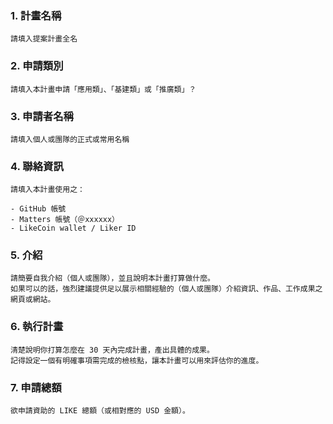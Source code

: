 ### 1. 計畫名稱
    請填入提案計畫全名
    
### 2. 申請類別 
    請填入本計畫申請「應用類」、「基建類」或「推廣類」？
    
### 3. 申請者名稱
    請填入個人或團隊的正式或常用名稱

### 4. 聯絡資訊
    請填入本計畫使用之：
    
    - GitHub 帳號
    - Matters 帳號（＠xxxxxx）
    - LikeCoin wallet / Liker ID

### 5. 介紹

    請簡要自我介紹（個人或團隊），並且說明本計畫打算做什麼。
    如果可以的話，強烈建議提供足以展示相關經驗的（個人或團隊）介紹資訊、作品、工作成果之網頁或網站。


### 6. 執行計畫

    清楚說明你打算怎麼在 30 天內完成計畫，產出具體的成果。 
    記得設定一個有明確事項需完成的檢核點，讓本計畫可以用來評估你的進度。

### 7. 申請總額

    欲申請資助的 LIKE 總額（或相對應的 USD 金額）。







